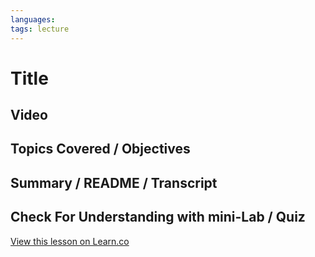 ```yaml
---
languages: 
tags: lecture
---
```


# Title

## Video

## Topics Covered / Objectives

## Summary / README / Transcript

## Check For Understanding with mini-Lab / Quiz

<a href='https://learn.co/lessons/ruby-lecture-build-enumerables' data-visibility='hidden'>View this lesson on Learn.co</a>
